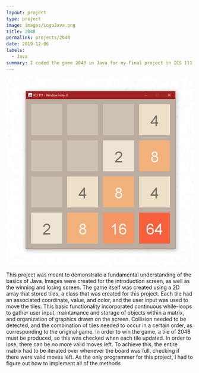 ```yaml
---
layout: project
type: project
image: images/LogoJava.png
title: 2048
permalink: projects/2048
date: 2019-12-06
labels:
  - Java
summary: I coded the game 2048 in Java for my final project in ICS 111.
---
```


<img class="ui medium right floated rounded image" src="/images/2048UI.png">

This project was meant to demonstrate a fundamental understanding of the basics of Java.  Images were created for the introduction screen, as well as the winning and losing screen.  The game itself was created using a 2D array that stored tiles, a class that was created for this project.  Each tile had an associated coordinate, value, and color, and the user input was used to move the tiles.  This basic functionality incorporated continuous while-loops to gather user input, maintanance and storage of objects within a matrix, and organization of graphics drawn on the screen.  Collision needed to be detected, and the combination of tiles needed to occur in a certain order, as corresponding to the original game.  In order to win the game, a tile of 2048 must be produced, so this was checked when each tile updated.  In order to lose, there can be no more valid moves left.  To achieve this, the entire matrix had to be iterated over whenever the board was full, checking if there were valid moves left.  As the only programmer for this project, I had to figure out how to implement all of the methods 
